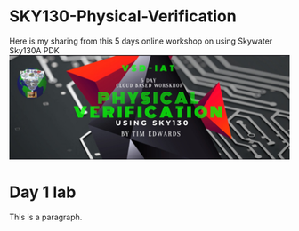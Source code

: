 # SKY130-Physical-Verification

 <!DOCTYPE html>
<html>
<head>
Here is my sharing from this 5 days online workshop on using Skywater Sky130A PDK
 <img src="https://github.com/hazwanh7/SKY130-Physical-Verification/blob/main/Workshop-Flyer.jpeg?raw=true" alt="Sky130 workshop" style="width:700px;"> 
</head>
<body>

<h1>Day 1 lab</h1>
<p>This is a paragraph.</p>

</body>
</html> 
